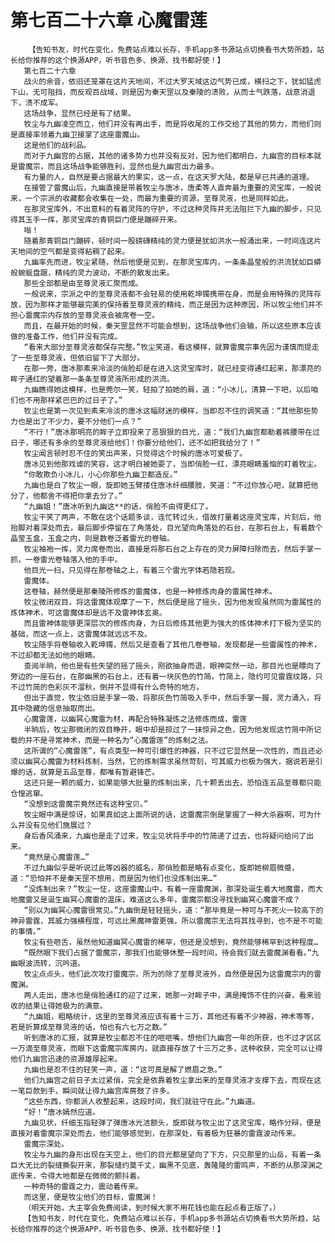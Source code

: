 # 第七百二十六章 心魔雷莲
        【告知书友，时代在变化，免费站点难以长存，手机app多书源站点切换看书大势所趋，站长给你推荐的这个换源APP，听书音色多、换源、找书都好使！】
       第七百二十六章
       战火的余音，依旧还笼罩在这片天地间，不过大罗天域这边气势已成，横扫之下，犹如猛虎下山，无可阻挡，而反观百战域，则是因为秦天罡以及秦陵的溃败，从而士气跌落，战意消退下，溃不成军。
       这场战争，显然已经是有了结果。
       牧尘与九幽凌空而立，他们并没有再出手，而是将收尾的工作交给了其他的势力，而他们则是直接率领着九幽卫接掌了这座雷魔山。
       这是他们的战利品。
       而对于九幽宫的占据，其他的诸多势力也并没有反对，因为他们都明白，九幽宫的目标本就是雷魔宗，而且这场战争能够胜利，显然也是九幽宫出力最多。
       有力量的人，自然是要占据最大的果实，这一点，在这天罗大陆，都是早已共通的道理。
       在接管了雷魔山后，九幽直接是带着牧尘与唐冰，唐柔等人直奔最为重要的灵宝库，一般说来，一个宗派的收藏都会收集在一处，而最为重要的资源，至尊灵液，也是同样如此。
       在那灵宝库外，不出意料的有着灵阵的守护，不过这种灵阵并无法阻拦下九幽的脚步，只见得其玉手一挥，那灵宝库的青铜巨门便是蹦碎开来。
       嗡！
       随着那青铜巨门蹦碎，顿时间一股磅礴精纯的灵力便是犹如洪水一般涌出来，一时间连这片天地间的空气都是变得粘稠了起来。
       九幽率先而进，牧尘紧随，然后他便是见到，在那灵宝库内，一条条晶莹般的洪流犹如巨蟒般蜿蜒盘踞，精纯的灵力波动，不断的散发出来。
       那些全部都是由至尊灵液汇聚而成。
       一般说来，宗派之中的至尊灵液都不会轻易的使用乾坤镯携带在身，而是会用特殊的灵阵存放，因为那样才能够最完美的保持着至尊灵液的精纯，而正是因为这种原因，所以牧尘他们并不担心雷魔宗内存放的至尊灵液会被席卷一空。
       而且，在最开始的时候，秦天罡显然不可能会想到，这场战争他们会输，所以这些原本应该做的准备工作，他们并没有完成。
       “看来大部分至尊灵液都保存完整。”牧尘笑道，看这模样，就算雷魔宗事先因为谨慎而提走了一些至尊灵液，但依旧留下了大部分。
       在那一旁，唐冰那素来冷淡的俏脸却是在进入这灵宝库时，就已经变得通红起来，那漂亮的眸子通红的望着那一条条至尊灵液所形成的洪流。
       九幽瞧得她这模样，也是莞尔一笑，轻拍了拍她的肩，道：“小冰儿，清算一下吧，以后咱们也不用那样紧巴巴的过日子了。”
       牧尘也是第一次见到素来冷淡的唐冰这幅财迷的模样，当即忍不住的调笑道：“其他那些势力也是出了不少力，要不分他们一点？”
       “不行！”唐冰那明亮的眸子立即投来了恶狠狠的目光，道：“我们九幽宫都勒着裤腰带在过日子，哪还有多余的至尊灵液给他们！你要分给他们，还不如把我给分了！”
       牧尘闻言顿时忍不住的笑出声来，只觉得这个时候的唐冰可爱极了。
       唐冰见到他那戏谑的笑容，这才明白被她耍了，当即俏脸一红，漂亮眼睛羞恼的盯着牧尘。
       “你敢欺负小冰儿，小心你那些九幽卫都造反。”
       九幽也是白了牧尘一眼，旋即她玉臂搂住唐冰纤细腰肢，笑道：“不过你放心吧，就算把他分了，他都舍不得把你拿去分了。”
       “九幽姐！”唐冰听到九幽这**的话，俏脸不由得更红了。
       牧尘干笑了两声，不敢在这个话题多谈，连忙转过头，借故打量着这座灵宝库，片刻后，他抬脚对着深处而去，最后脚步停留在了角落处，目光望向角落处的石台，在那石台上，有着数个晶莹玉盒，玉盒之内，则是数卷泛着雷光的卷轴。
       牧尘袖袍一挥，灵力席卷而出，直接是将那石台之上存在的灵力屏障扫除而去，然后手掌一抓，一卷雷光卷轴落入他的手中。
       他目光一扫，只见得在那卷轴之上，有着三个雷光字体若隐若现。
       雷魔体。
       这卷轴，赫然便是那秦陵所修炼的雷魔体，也是一种修炼肉身的雷属性神术。
       牧尘微闭双目，将这雷魔体观摩了一下，然后便是摇了摇头，因为他发现虽然同为雷属性的炼体神术，可这雷魔体却是远不及雷神体玄奥。
       而且雷神体能够更深层次的修炼肉身，为日后修炼其他更为强大的炼体神术打下极为坚实的基础，而这一点上，这雷魔体就远远不及。
       牧尘随手将卷轴收入乾坤镯，然后又是查看了其他几卷卷轴，发现都是一些雷属性的神术，不过却都无法如他的眼睛。
       查阅半晌，他也是有些失望的摇了摇头，刚欲抽身而退，眼神突然一动，那目光也是瞟向了旁边的一座石台，在那幽黑的石台上，还有着一块灰色的竹简，竹简上，隐约可见雷霆纹路，只不过竹简的色彩灰不溜秋，倒并不显得有什么奇特的地方。
       但出于直觉，牧尘依旧是手掌一吸，将那灰色竹简吸入手中，然后手掌一握，灵力涌入，将其中隐藏的信息抽取而出。
       心魔雷莲，以幽冥心魔雷为材，再配合特殊凝炼之法修炼而成，雷莲
       半晌后，牧尘那微闭的双目睁开，眼中却是掠过了一抹惊异之色，因为他发现这竹简中所记载的并不是寻常神术，而是一种名为“心魔雷莲”的炼制之法。
       这所谓的“心魔雷莲”，有点类型一种可引爆性的神器，只不过它显然是一次性的，而且还必须以幽冥心魔雷为材料炼制，当然，它的炼制需求虽然苛刻，可其威力也极为强大，据说若是引爆的话，就算是五品至尊，都唯有暂避锋芒。
       这还只是一颗的威力，如果能够大批量的炼制出来，几十颗丢出去，恐怕连五品至尊都只能仓惶逃窜。
       “没想到这雷魔宗竟然还有这种宝贝。”
       牧尘眼中满是惊讶，如果真如这上面所说的话，这雷魔宗倒是掌握了一种大杀器啊，可为什么并没有见他们施展过？
       身后香风涌来，九幽也是走了过来，牧尘见状将手中的竹简递了过去，也将疑问给问了出来。
       “竟然是心魔雷莲…”
       不过九幽似乎是听说过此等凶器的威名，那俏脸都是略有点变化，旋即她柳眉微蹙，道：“恐怕并不是秦天罡不想用，而是因为他们也没炼制出来…”
       “没炼制出来？”牧尘一怔，这座雷魔山中，有着一座雷魔渊，那深处诞生着大地魔雷，而大地魔雷又是诞生幽冥心魔雷的温床，难道这么多年，雷魔宗都没寻找到幽冥心魔雷不成？
       “别以为幽冥心魔雷很常见。”九幽倒是轻轻摇头，道：“那毕竟是一种可与不死火一较高下的神异雷霆，其威力强横程度，可远比黑魔神雷更强，所以雷魔宗无法将其找寻到，也不是不可能的事情。”
       牧尘有些咂舌，虽然他知道幽冥心魔雷的稀罕，但还是没想到，竟然能够稀罕到这种程度…
       “既然眼下我们占据了雷魔宗，那我们也能够休整一段时间，待会我们就去雷魔渊看看。”九幽眼波流转，沉吟道。
       牧尘点点头，他们此次攻打雷魔宗，所为的除了至尊灵液外，自然便是因为这雷魔宗内的雷魔渊。
       两人走出，唐冰也是俏脸通红的迎了过来，她那一对眸子中，满是掩饰不住的兴奋，看来验收的结果让得她极为的满意。
       “九幽姐，粗略统计，这里的至尊灵液应该有着十三万，其他还有着不少神器，神术等等，若是折算成至尊灵液的话，怕也有六七万之数。”
       听到唐冰的汇报，就算是牧尘都忍不住的咂咂嘴，想他们九幽宫一年的所获，也不过才区区一万滴至尊灵液，而眼下这雷魔宗库房内，就直接存放了十三万之多，这种收获，完全可以让得他们九幽宫迅速的资源雄厚起来。
       九幽也是忍不住的轻笑一声，道：“这可真是解了燃眉之急。”
       他们九幽宫之前日子太过紧俏，完全是依靠着牧尘拿出来的至尊灵液才支撑下去，而现在这一笔巨款到手，瞬间就让得九幽宫库房鼓了许多。
       “这些东西，你都派人收整起来，这段时间，我们就驻守在此。”九幽道。
       “好！”唐冰嫣然应道。
       九幽见状，纤细玉指轻弹了弹唐冰光洁额头，旋即就与牧尘出了这灵宝库，略作分辩，便是直接对着雷魔宗深处而去，他们能够感觉到，在那深处，有着极为狂暴的雷霆波动传来。
       雷魔宗深处。
       牧尘与九幽的身形出现在天空上，他们的目光都是望向了下方，只见那里的山岳，有着一条巨大无比的裂缝撕裂开来，那裂缝约莫千丈，幽黑不见底，轰隆隆的雷鸣声，不断的从那深渊之底传来，令得大地都是在微微的颤抖着。
       一种奇特的雷霆之力，震动着传来。
       而这里，便是牧尘他们的目标，雷魔渊！
       （明天开始，大主宰会免费阅读，到时候大家不用花钱也能在起点看正版了。）
       【告知书友，时代在变化，免费站点难以长存，手机app多书源站点切换看书大势所趋，站长给你推荐的这个换源APP，听书音色多、换源、找书都好使！】